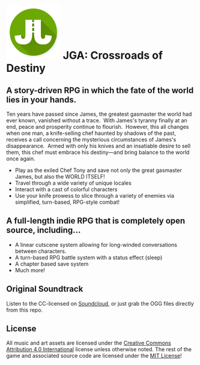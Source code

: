# ![JGA Icon](Assets/_Common/Materials/Icons/144.png) JGA: Crossroads of Destiny

## A story-driven RPG in which the fate of the world lies in your hands.

Ten years have passed since James, the greatest gasmaster the world had ever known, vanished without a trace.  With James's tyranny finally at an end, peace and prosperity continue to flourish.  However, this all changes when one man, a knife-selling chef haunted by shadows of the past, receives a call concerning the mysterious circumstances of James's disappearance.  Armed with only his knives and an insatiable desire to sell them, this chef must embrace his destiny—and bring balance to the world once again.

* Play as the exiled Chef Tony and save not only the great gasmaster James, but also the WORLD ITSELF! 
* Travel through a wide variety of unique locales
* Interact with a cast of colorful characters
* Use your knife prowess to slice through a variety of enemies via simplified, turn-based, RPG-style combat!

## A full-length indie RPG that is completely open source, including...

* A linear cutscene system allowing for long-winded conversations between characters.
* A turn-based RPG battle system with a status effect (sleep) 
* A chapter based save system 
* Much more!

## Original Soundtrack
Listen to the CC-licensed on [Soundcloud](https://soundcloud.com/freakified/sets/jga-crossroads-of-destiny-ost), or just grab the OGG files directly from this repo.

## License
All music and art assets are licensed under the [Creative Commons Attribution 4.0 International](https://creativecommons.org/licenses/by/4.0/) license unless otherwise noted. The rest of the game and associated source code are licensed under the [MIT License](http://opensource.org/licenses/MIT)!

